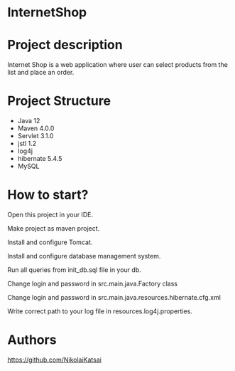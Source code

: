 # InternetShop


# Project description
Internet Shop is a web application where user can select products from the list and place an order.

# Project Structure
* Java 12
* Maven 4.0.0
* Servlet 3.1.0
* jstl 1.2
* log4j
* hibernate 5.4.5
* MySQL


# How to start?
Open this project in your IDE.

Make project as maven project.

Install and configure Tomcat.

Install and configure database management system.

Run all queries from init_db.sql file in your db.

Change login and password in src.main.java.Factory class

Change login and password in src.main.java.resources.hibernate.cfg.xml

Write correct path to your log file in resources.log4j.properties.


# Authors
https://github.com/NikolaiKatsai
